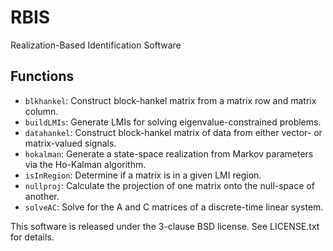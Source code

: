 RBIS
====

Realization-Based Identification Software

Functions
---------
- `blkhankel`: Construct block-hankel matrix from a matrix row and matrix
  column.
- `buildLMIs`: Generate LMIs for solving eigenvalue-constrained problems.
- `datahankel`: Construct block-hankel matrix of data from either vector- or
  matrix-valued signals.
- `hokalman`: Generate a state-space realization from Markov parameters via
  the Ho-Kalman algorithm.
- `isInRegion`: Determine if a matrix is in a given LMI region.
- `nullproj`: Calculate the projection of one matrix onto the null-space of
  another.
- `solveAC`: Solve for the A and C matrices of a discrete-time linear
  system.

This software is released under the 3-clause BSD license. See LICENSE.txt
for details.

